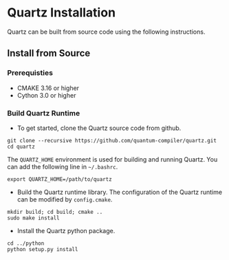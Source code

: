 # Quartz Installation

Quartz can be built from source code using the following instructions.

## Install from Source

### Prerequisties

* CMAKE 3.16 or higher
* Cython 3.0 or higher

### Build Quartz Runtime

* To get started, clone the Quartz source code from github.
```
git clone --recursive https://github.com/quantum-compiler/quartz.git
cd quartz
```
The `QUARTZ_HOME` environment is used for building and running Quartz. You can add the following line in `~/.bashrc`.
```
export QUARTZ_HOME=/path/to/quartz
```

* Build the Quartz runtime library. The configuration of the Quartz runtime can be modified by `config.cmake`. 
```
mkdir build; cd build; cmake ..
sudo make install
```

* Install the Quartz python package.
```
cd ../python
python setup.py install
```
